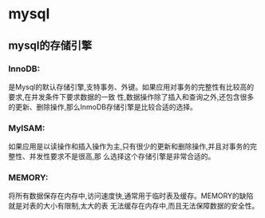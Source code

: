 # mysql
## mysql的存储引擎
  ### InnoDB:
  是Mysql的默认存储引擎,支特事务、外键。如果应用对事务的完整性有比较高的要求,在并发条件下要求数据的一致
性,数据操作除了插入和查询之外,还包含很多的更新、删除操作,那么InmoDB存储引擎是比较合适的选择。
  ### MyISAM:
如果应用是以读操作和插入操作为主,只有很少的更新和删除操作,并且对事务的完整性、并发性要求不是很高,那
么选择这个存储引擎是非常合适的。
  ### MEMORY:
  将所有数据保存在内存中,访问速度快,通常用于临时表及缓存。MEMORY的缺陷就是对表的大小有限制,太大的表
无法缓存在内存中,而且无法保障数据的安全性。
  
